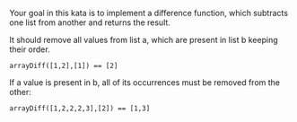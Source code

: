 Your goal in this kata is to implement a difference function, which subtracts one list from another and returns the result.

It should remove all values from list a, which are present in list b keeping their order.
```
arrayDiff([1,2],[1]) == [2]
```
If a value is present in b, all of its occurrences must be removed from the other:
```
arrayDiff([1,2,2,2,3],[2]) == [1,3]
```
